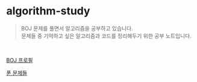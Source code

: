# algorithm-study

> BOJ 문제를 풀면서 알고리즘을 공부하고 있습니다.  
> 문제들 중 기억하고 싶은 알고리즘과 코드를 정리해두기 위한 공부 노트입니다.

<br/>

[BOJ 프로필](https://www.acmicpc.net/user/xpsxm468)

[푼 문제들](https://solved.ac/profile/xpsxm468)
